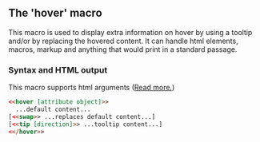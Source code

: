 ## The 'hover' macro ##

This macro is used to display extra information on hover by using a tooltip and/or by replacing the hovered content.
It can handle html elements, macros, markup and anything that would print in a standard passage.

### Syntax and HTML output ###

This macro supports html arguments ([Read more.](../htmlarguments.md))

```html
<<hover [attribute object]>>
  ...default content...
[<<swap>> ...replaces default content...]
[<<tip [direction]>> ...tooltip content...]
<</hover>>
```